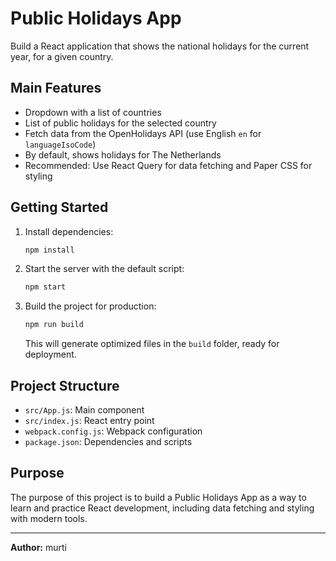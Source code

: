 # Public Holidays App

Build a React application that shows the national holidays for the current year, for a given country.

## Main Features

- Dropdown with a list of countries
- List of public holidays for the selected country
- Fetch data from the OpenHolidays API (use English `en` for `languageIsoCode`)
- By default, shows holidays for The Netherlands
- Recommended: Use React Query for data fetching and Paper CSS for styling

## Getting Started

1. Install dependencies:
   ```sh
   npm install
   ```

2. Start the server with the default script:
   ```sh
   npm start
   ```

3. Build the project for production:
   ```sh
   npm run build
   ```
   This will generate optimized files in the `build` folder, ready for deployment.

## Project Structure

- `src/App.js`: Main component
- `src/index.js`: React entry point
- `webpack.config.js`: Webpack configuration
- `package.json`: Dependencies and scripts

## Purpose

The purpose of this project is to build a Public Holidays App as a way to learn and practice React development, including data fetching and styling with modern tools.

---

**Author:** murti
